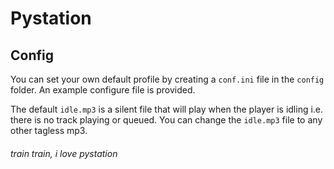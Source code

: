 # Pystation

## Config
You can set your own default profile by creating a `conf.ini` file in the `config` folder. An example configure file is 
provided.

The default `idle.mp3` is a silent file that will play when the player is idling i.e. there is no track playing or 
queued. You can change the `idle.mp3` file to any other tagless mp3.



###### train train, i love pystation
